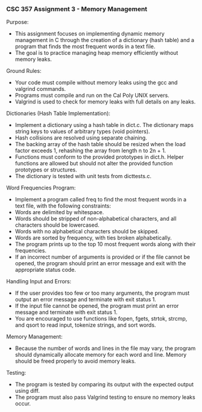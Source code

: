### CSC 357 Assignment 3 - Memory Management

Purpose:
- This assignment focuses on implementing dynamic memory management in C through the creation of a dictionary (hash table) and a program that finds the most frequent words in a text file.
- The goal is to practice managing heap memory efficiently without memory leaks.
  
Ground Rules:
- Your code must compile without memory leaks using the gcc and valgrind commands.
- Programs must compile and run on the Cal Poly UNIX servers.
- Valgrind is used to check for memory leaks with full details on any leaks.
  
Dictionaries (Hash Table Implementation):
- Implement a dictionary using a hash table in dict.c. The dictionary maps string keys to values of arbitrary types (void pointers).
- Hash collisions are resolved using separate chaining.
- The backing array of the hash table should be resized when the load factor exceeds 1, rehashing the array from length n to 2n + 1.
- Functions must conform to the provided prototypes in dict.h. Helper functions are allowed but should not alter the provided function prototypes or structures.
- The dictionary is tested with unit tests from dicttests.c.

Word Frequencies Program:
- Implement a program called freq to find the most frequent words in a text file, with the following constraints:
- Words are delimited by whitespace.
- Words should be stripped of non-alphabetical characters, and all characters should be lowercased.
- Words with no alphabetical characters should be skipped.
- Words are sorted by frequency, with ties broken alphabetically.
- The program prints up to the top 10 most frequent words along with their frequencies.
- If an incorrect number of arguments is provided or if the file cannot be opened, the program should print an error message and exit with the appropriate status code.

Handling Input and Errors:
- If the user provides too few or too many arguments, the program must output an error message and terminate with exit status 1.
- If the input file cannot be opened, the program must print an error message and terminate with exit status 1.
- You are encouraged to use functions like fopen, fgets, strtok, strcmp, and qsort to read input, tokenize strings, and sort words.

Memory Management:
- Because the number of words and lines in the file may vary, the program should dynamically allocate memory for each word and line. Memory should be freed properly to avoid memory leaks.

Testing:
- The program is tested by comparing its output with the expected output using diff.
- The program must also pass Valgrind testing to ensure no memory leaks occur.
